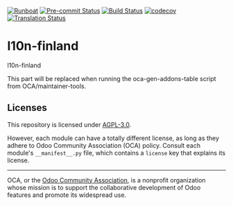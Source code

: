 
[![Runboat](https://img.shields.io/badge/runboat-Try%20me-875A7B.png)](https://runboat.odoo-community.org/builds?repo=OCA/l10n-finland&target_branch=18.0)
[![Pre-commit Status](https://github.com/OCA/l10n-finland/actions/workflows/pre-commit.yml/badge.svg?branch=18.0)](https://github.com/OCA/l10n-finland/actions/workflows/pre-commit.yml?query=branch%3A18.0)
[![Build Status](https://github.com/OCA/l10n-finland/actions/workflows/test.yml/badge.svg?branch=18.0)](https://github.com/OCA/l10n-finland/actions/workflows/test.yml?query=branch%3A18.0)
[![codecov](https://codecov.io/gh/OCA/l10n-finland/branch/18.0/graph/badge.svg)](https://codecov.io/gh/OCA/l10n-finland)
[![Translation Status](https://translation.odoo-community.org/widgets/l10n-finland-18-0/-/svg-badge.svg)](https://translation.odoo-community.org/engage/l10n-finland-18-0/?utm_source=widget)

<!-- /!\ do not modify above this line -->

# l10n-finland

l10n-finland

<!-- /!\ do not modify below this line -->

<!-- prettier-ignore-start -->

[//]: # (addons)

This part will be replaced when running the oca-gen-addons-table script from OCA/maintainer-tools.

[//]: # (end addons)

<!-- prettier-ignore-end -->

## Licenses

This repository is licensed under [AGPL-3.0](LICENSE).

However, each module can have a totally different license, as long as they adhere to Odoo Community Association (OCA)
policy. Consult each module's `__manifest__.py` file, which contains a `license` key
that explains its license.

----
OCA, or the [Odoo Community Association](http://odoo-community.org/), is a nonprofit
organization whose mission is to support the collaborative development of Odoo features
and promote its widespread use.
